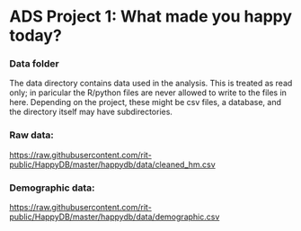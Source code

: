 # ADS Project 1: What made you happy today?
### Data folder

The data directory contains data used in the analysis. This is treated as read only; in paricular the R/python files are never allowed to write to the files in here. Depending on the project, these might be csv files, a database, and the directory itself may have subdirectories.


### Raw data:
https://raw.githubusercontent.com/rit-public/HappyDB/master/happydb/data/cleaned_hm.csv
### Demographic data:
https://raw.githubusercontent.com/rit-public/HappyDB/master/happydb/data/demographic.csv